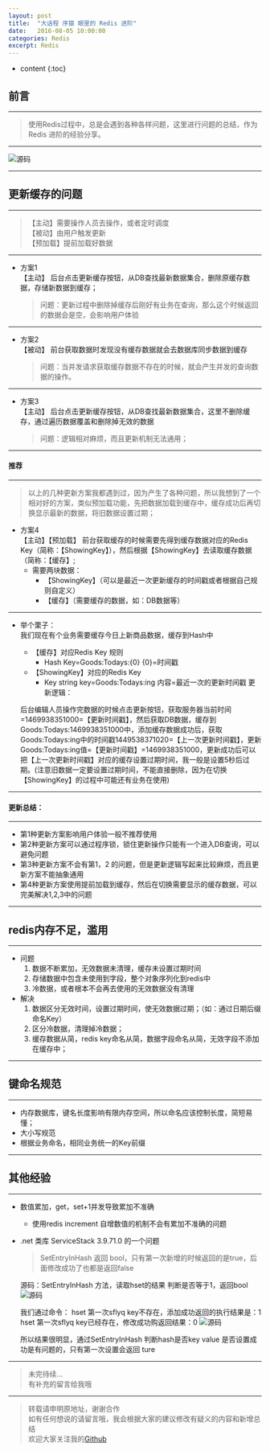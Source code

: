 ```yaml
---
layout: post
title:  "大话程 序猿 眼里的 Redis 进阶"
date:   2016-08-05 10:00:00
categories: Redis
excerpt: Redis
---
```


* content
{:toc} 


## 前言

---

> 使用Redis过程中，总是会遇到各种各样问题，这里进行问题的总结，作为Redis 进阶的经验分享。

---

![源码](http://demo.thankbabe.com/blog/images/r_bz.jpg) 

---

## 更新缓存的问题

---

> 【主动】需要操作人员去操作，或者定时调度   
> 【被动】由用户触发更新    
> 【预加载】提前加载好数据

---

* 方案1  
    【主动】 后台点击更新缓存按钮，从DB查找最新数据集合，删除原缓存数据，存储新数据到缓存；   

    > 问题：更新过程中删除掉缓存后刚好有业务在查询，那么这个时候返回的数据会是空，会影响用户体验

---

* 方案2    
    【被动】 前台获取数据时发现没有缓存数据就会去数据库同步数据到缓存     

    > 问题：当并发请求获取缓存数据不存在的时候，就会产生并发的查询数据的操作。

---

* 方案3   
    【主动】 后台点击更新缓存按钮，从DB查找最新数据集合，这里不删除缓存，通过遍历数据覆盖和删除掉无效的数据   
    
    > 问题：逻辑相对麻烦，而且更新机制无法通用；
    
---

#### 推荐

---

> 以上的几种更新方案我都遇到过，因为产生了各种问题，所以我想到了一个相对好的方案，类似预加载功能，先把数据加载到缓存中，缓存成功后再切换显示最新的数据，将旧数据设置过期；   

* 方案4  
    【主动】【预加载】 前台获取缓存的时候需要先得到缓存数据对应的Redis Key（简称：【ShowingKey】），然后根据【ShowingKey】去读取缓存数据（简称：【缓存】;
    * 需要两块数据：
        * 【ShowingKey】（可以是最近一次更新缓存的时间戳或者根据自己规则自定义）
        * 【缓存】（需要缓存的数据，如：DB数据等）
      
---  

* 举个栗子：        
    我们现在有个业务需要缓存今日上新商品数据，缓存到Hash中   
    * 【缓存】对应Redis Key 规则
        * Hash Key=Goods:Todays:{0}  {0}=时间戳
    * 【ShowingKey】对应的Redis Key  
        * Key string key=Goods:Todays:ing  内容=最近一次的更新时间戳
    更新逻辑：  
    
    后台编辑人员操作完数据的时候点击更新按钮，获取服务器当前时间=1469938351000=【更新时间戳】，然后获取DB数据，缓存到Goods:Todays:1469938351000中，添加缓存数据成功后，获取Goods:Todays:ing中的时间戳1449538371020=【上一次更新时间戳】，更新Goods:Todays:ing值=【更新时间戳】=1469938351000，更新成功后可以把【上一次更新时间戳】对应的缓存设置过期时间，我一般是设置5秒后过期。(注意旧数据一定要设置过期时间，不能直接删除，因为在切换【ShowingKey】的过程中可能还有业务在使用)
    
---

#### 更新总结：

---

* 第1种更新方案影响用户体验一般不推荐使用
* 第2种更新方案可以通过程序锁，锁住更新操作只能有一个进入DB查询，可以避免问题
* 第3种更新方案不会有第1，2 的问题，但是更新逻辑写起来比较麻烦，而且更新方案不能抽象通用
* 第4种更新方案使用提前加载到缓存，然后在切换需要显示的缓存数据，可以完美解决1,2,3中的问题
 
---
 
## redis内存不足，滥用

---

* 问题
    1. 数据不断累加，无效数据未清理，缓存未设置过期时间  
    2. 存储数据中包含未使用到字段，整个对象序列化到redis中
    3. 冷数据，或者根本不会再去使用的无效数据没有清理
* 解决
    1. 数据区分无效时间，设置过期时间，使无效数据过期；（如：通过日期后缀命名Key）
    2. 区分冷数据，清理掉冷数据；
    3. 缓存数据从简，redis key命名从简，数据字段命名从简，无效字段不添加在缓存中；

---

## 键命名规范

---

* 内存数据库，键名长度影响有限内存空间，所以命名应该控制长度，简短易懂；
* 大小写规范
* 根据业务命名，相同业务统一的Key前缀

---

## 其他经验

---

* 数值累加，get，set+1并发导致累加不准确
    * 使用redis increment  自增数值的机制不会有累加不准确的问题
* .net 类库 ServiceStack 3.9.71.0 的一个问题 
    > SetEntryInHash 返回 bool，只有第一次新增的时候返回的是true，后面修改成功了也都是返回false

    源码：SetEntryInHash 方法，读取hset的结果 判断是否等于1，返回bool
    ![源码](http://demo.thankbabe.com/blog/images/r2.png)  
    
    我们通过命令：
        hset 第一次sflyq  key不存在，添加成功返回的执行结果是：1
        hset 第一次sflyq  key已经存在，修改成功购返回结果：0
    ![源码](http://demo.thankbabe.com/blog/images/r1.png)
    
    所以结果很明显，通过SetEntryInHash  判断hash是否key value 是否设置成功是有问题的，只有第一次设置会返回 ture

---

> 未完待续...  
> 有补充的留言给我哦

---

> 转载请申明原地址，谢谢合作   
> 如有任何想说的请留言哦，我会根据大家的建议修改有疑义的内容和新增总结    
> 欢迎大家关注我的[Github](https://github.com/SFLAQiu)   

